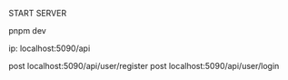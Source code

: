 START SERVER 

pnpm dev

ip: localhost:5090/api

post localhost:5090/api/user/register
post localhost:5090/api/user/login